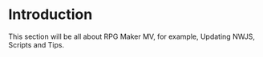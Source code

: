 # Introduction

This section will be all about RPG Maker MV, for example, Updating NWJS, Scripts and Tips.